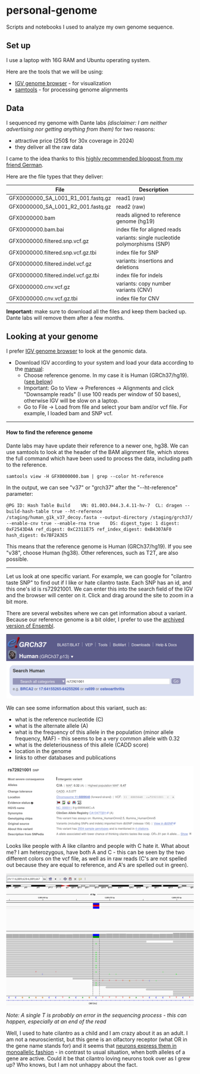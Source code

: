 # personal-genome

Scripts and notebooks I used to analyze my own genome sequence.

## Set up

I use a laptop with 16G RAM and Ubuntu operating system.

Here are the tools that we will be using:
- [IGV genome browser](https://igv.org/) - for visualization
 - [samtools](https://www.htslib.org/) - for processing genome alignments

## Data

I sequenced my genome with Dante labs *(disclaimer: I am neither advertising nor getting anything from them)* for two reasons:

- attractive price (250$ for 30x coverage in 2024)
- they deliver all the raw data

I came to the idea thanks to this [highly recommended blogpost from my friend German](https://medium.com/@german.m.demidov/how-to-analyse-your-own-dna-a-point-of-view-of-ordinary-customer-part-i-226284ba9466).

Here are the file types that they deliver:

File | Description
--- | ---
GFX0000000_SA_L001_R1_001.fastq.gz | read1 (raw)
GFX0000000_SA_L001_R2_001.fastq.gz | read2 (raw)
GFX0000000.bam | reads aligned to reference genome (hg19)
GFX0000000.bam.bai | index file for aligned reads
GFX0000000.filtered.snp.vcf.gz | variants: single nucleotide polymorphisms (SNP)
GFX0000000.filtered.snp.vcf.gz.tbi | index file for SNP
GFX0000000.filtered.indel.vcf.gz | variants: insertions and deletions
GFX0000000.filtered.indel.vcf.gz.tbi | index file for indels
GFX0000000.cnv.vcf.gz | variants: copy number variants (CNV)
GFX0000000.cnv.vcf.gz.tbi | index file for CNV


**Important:** make sure to download all the files and keep them backed up. Dante labs will remove them after a few months.

## Looking at your genome

I prefer [IGV genome browser](https://igv.org/doc/desktop/) to look at the genomic data.

- Download IGV according to your system and load your data according to the [manual](https://igv.org/doc/desktop/#QuickStart/):
  - Choose reference genome. In my case it is Human (GRCh37/hg19). ([see below](#how-to-find-the-reference-genome))
  - Important: Go to View -> Preferences -> Alignments and click "Downsample reads" (I use 100 reads per window of 50 bases), otherwise IGV will be slow on a laptop.
  - Go to File -> Load from file and select your bam and/or vcf file. For example, I loaded bam and SNP vcf.

---
#### How to find the reference genome

Dante labs may have update their reference to a newer one, hg38. We can use samtools to look at the header of the BAM alignment file, which stores the full command which have been used to process the data, including path to the reference. 

```
samtools view -H GFX0000000.bam | grep --color ht-reference
```
In the output, we can see "v37" or "grch37" after the "--ht-reference" parameter:

```
@PG	ID: Hash Table Build	VN: 01.003.044.3.4.11-hv-7	CL: dragen --build-hash-table true --ht-reference /staging/human_g1k_v37_decoy.fasta --output-directory /staging/grch37/ --enable-cnv true --enable-rna true	DS: digest_type: 1 digest: 0xF2543D4A ref_digest: 0xC2311E75 ref_index_digest: 0xB4307AF0 hash_digest: 0x7BF2A3E5
```

This means that the reference genome is Human (GRCh37/hg19). If you see "v38", choose Human (hg38). Other references, such as T2T, are also possible.

---

Let us look at one specific variant. For example, we can google for "cilantro taste SNP" to find out if I like or hate cilantro taste. Each SNP has an id, and this one's id is rs72921001. We can enter this into the search field of the IGV and the browser will center on it. Click and drag around the site to zoom in a bit more.

There are several websites where we can get information about a variant. Because our reference genome is a bit older, I prefer to use the [archived version of Ensembl](https://grch37.ensembl.org/Homo_sapiens/Info/Index). 

![](images/ensembl.png)

We can see some information about this variant, such as:
- what is the reference nucleotide (C)
- what is the alternate allele (A)
- what is the frequency of this allele in the population (minor allele frequency, MAF) - this seems to be a very common allele with 0.32
- what is the deleteriousness of this allele (CADD score)
- location in the genome
- links to other databases and publications

![](images/cilantro.png)

Looks like people with A like cilantro and people with C hate it. What about me? I am heterozygous, have both A and C - this can be seen by the two different colors on the vcf file, as well as in raw reads (C's are not spelled out because they are equal to reference, and A's are spelled out in green).

![](images/igv-cilantro.png)

*Note: A single T is probably an error in the sequencing process - this can happen, especially at an end of the read*

Well, I used to hate cilantro as a child and I am crazy about it as an adult. I am not a neuroscientist, but this gene is an olfactory receptor (what OR in the gene name stands for) and it seems that [neurons express them in monoallelic fashion](https://www.ncbi.nlm.nih.gov/pmc/articles/PMC4882762/) - in contrast to usual situation, when both alleles of a gene are active. Could it be that cilantro loving neurons took over as I grew up? Who knows, but I am not unhappy about the fact.
